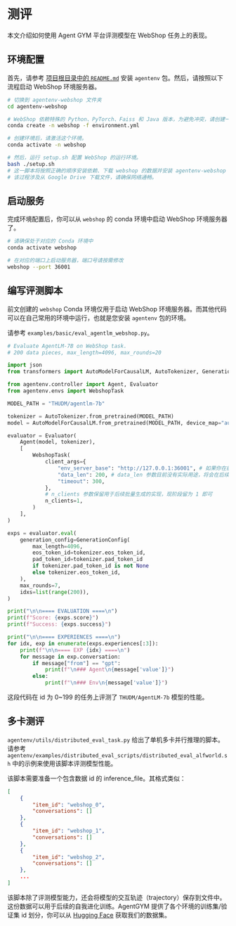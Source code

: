 # 测评

本文介绍如何使用 Agent GYM 平台评测模型在 WebShop 任务上的表现。

## 环境配置

首先，请参考 [项目根目录中的 `README.md`](/README.md) 安装 `agentenv` 包。然后，请按照以下流程启动 WebShop 环境服务器。

```bash
# 切换到 agentenv-webshop 文件夹
cd agentenv-webshop

# WebShop 依赖特殊的 Python、PyTorch、Faiss 和 Java 版本，为避免冲突，请创建一个新的 Conda 环境。
conda create -n webshop -f environment.yml

# 创建环境后，请激活这个环境。
conda activate -n webshop

# 然后，运行 setup.sh 配置 WebShop 的运行环境。
bash ./setup.sh
# 这一脚本将按照正确的顺序安装依赖、下载 webshop 的数据并安装 agentenv-webshop 服务器。
# 该过程涉及从 Google Drive 下载文件，请确保网络通畅。
```

## 启动服务

完成环境配置后，你可以从 `webshop` 的 conda 环境中启动 WebShop 环境服务器了。

```bash
# 请确保处于对应的 Conda 环境中
conda activate webshop

# 在对应的端口上启动服务器，端口号请按需修改
webshop --port 36001
```

## 编写评测脚本

前文创建的 `webshop` Conda 环境仅用于启动 WebShop 环境服务器。而其他代码可以在自己常用的环境中运行，也就是您安装 `agentenv` 包的环境。

请参考 `examples/basic/eval_agentlm_webshop.py`。

```python
# Evaluate AgentLM-7B on WebShop task.
# 200 data pieces, max_length=4096, max_rounds=20

import json
from transformers import AutoModelForCausalLM, AutoTokenizer, GenerationConfig

from agentenv.controller import Agent, Evaluator
from agentenv.envs import WebshopTask

MODEL_PATH = "THUDM/agentlm-7b"

tokenizer = AutoTokenizer.from_pretrained(MODEL_PATH)
model = AutoModelForCausalLM.from_pretrained(MODEL_PATH, device_map="auto", trust_remote_code=True).eval()

evaluator = Evaluator(
    Agent(model, tokenizer),
    [
        WebshopTask(
            client_args={
                "env_server_base": "http://127.0.0.1:36001", # 如果你在前文修改了端口号，请在这里一并修改
                "data_len": 200, # data_len 参数目前没有实际用途，将会在后续开发中重构
                "timeout": 300,
            },
            # n_clients 参数保留用于后续批量生成的实现，现阶段留为 1 即可
            n_clients=1,
        )
    ],
)

exps = evaluator.eval(
    generation_config=GenerationConfig(
        max_length=4096,
        eos_token_id=tokenizer.eos_token_id,
        pad_token_id=tokenizer.pad_token_id
        if tokenizer.pad_token_id is not None
        else tokenizer.eos_token_id,
    ),
    max_rounds=7,
    idxs=list(range(200)),
)

print("\n\n==== EVALUATION ====\n")
print(f"Score: {exps.score}")
print(f"Success: {exps.success}")

print("\n\n==== EXPERIENCES ====\n")
for idx, exp in enumerate(exps.experiences[:3]):
    print(f"\n\n==== EXP {idx} ====\n")
    for message in exp.conversation:
        if message["from"] == "gpt":
            print(f"\n### Agent\n{message['value']}")
        else:
            print(f"\n### Env\n{message['value']}")

```

这段代码在 id 为 0~199 的任务上评测了 `THUDM/AgentLM-7b` 模型的性能。

## 多卡测评

`agentenv/utils/distributed_eval_task.py` 给出了单机多卡并行推理的脚本。请参考 `agentenv/examples/distributed_eval_scripts/distributed_eval_alfworld.sh` 中的示例来使用该脚本评测模型性能。

该脚本需要准备一个包含数据 id 的 inference_file。其格式类似：

```json
[
    {
        "item_id": "webshop_0",
        "conversations": []
    },
    {
        "item_id": "webshop_1",
        "conversations": []
    },
    {
        "item_id": "webshop_2",
        "conversations": []
    },
    ...
]
```

该脚本除了评测模型能力，还会将模型的交互轨迹（trajectory）保存到文件中。这份数据可以用于后续的自我进化训练。AgentGYM 提供了各个环境的训练集/验证集 id 划分，你可以从 [Hugging Face](https://huggingface.co/AgentGym) 获取我们的数据集。
